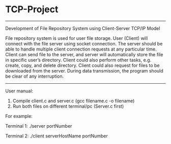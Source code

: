 # TCP-Project

************************************************************

Development of File Repository System using Client-Server TCP/IP Model

File repository system is used for user file storage. User (Client) will connect with the file server using socket connection. The server should be able to handle multiple client connection requests at any particular time. Client can send file to the server, and server will automatically store the file in specific user’s directory.  Client could also perform other tasks, e.g. create, copy, and delete directory. Client could also request for files to be downloaded from the server. During data transmission, the program should be clear of any interruption. 

************************************************************

User manual:

1. Compile client.c and server.c (gcc filename.c -o filename)
2. Run both files on different terminal/pc (Server.c first)


For example:

Terminal 1:
./server portNumber


Terminal 2:
 ./client serverHostName portNumber



